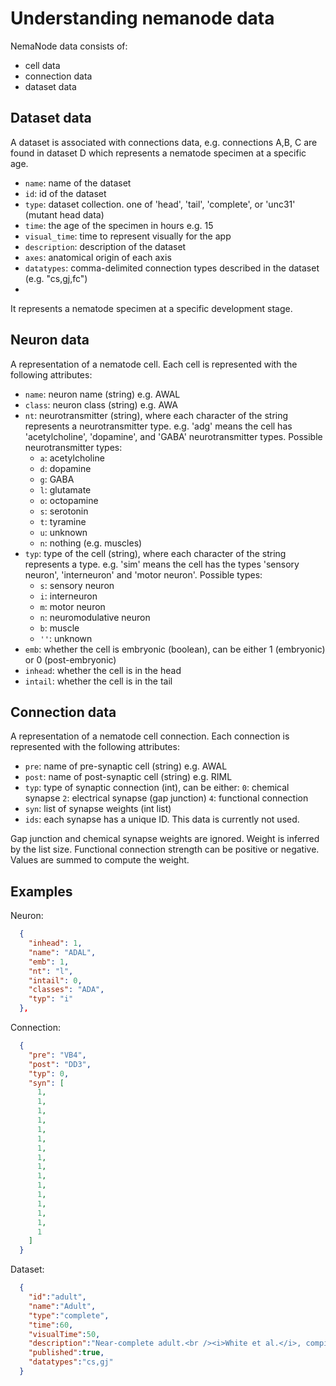 # Understanding nemanode data
NemaNode data consists of:
- cell data
- connection data
- dataset data

## Dataset data
A dataset is associated with connections data, e.g. connections A,B, C are found in dataset D which represents a nematode specimen at a specific age.

- ```name```: name of the dataset
- ```id```: id of the dataset
- ```type```: dataset collection. one of 'head', 'tail', 'complete', or 'unc31' (mutant head data)
- ```time```: the age of the specimen in hours e.g. 15
- ```visual_time```: time to represent visually for the app
- ```description```: description of the dataset
- ```axes```: anatomical origin of each axis
- ```datatypes```: comma-delimited connection types described in the dataset (e.g. "cs,gj,fc")
- 
It represents a nematode specimen at a specific development stage.

## Neuron data
A representation of a nematode cell.
Each cell is represented with the following attributes:

- ```name```: neuron name (string) e.g. AWAL
- ```class```: neuron class (string) e.g. AWA
- ```nt```: neurotransmitter (string), where each character of the string represents a neurotransmitter type.  e.g. 'adg' means the cell has 'acetylcholine', 'dopamine', and 'GABA' neurotransmitter types.  Possible neurotransmitter types:
    - ```a```: acetylcholine
    - ```d```: dopamine
    - ```g```: GABA
    - ```l```: glutamate
    - ```o```: octopamine
    - ```s```: serotonin
    - ```t```: tyramine
    - ```u```: unknown
    - ```n```: nothing (e.g. muscles)
- ```typ```: type of the cell (string), where each character of the string represents a type.  e.g. 'sim' means the cell has the types 'sensory neuron', 'interneuron' and 'motor neuron'.  Possible types:
    - ```s```: sensory neuron
    - ```i```: interneuron
    - ```m```: motor neuron
    - ```n```: neuromodulative neuron
    - ```b```: muscle
    - ```''```: unknown
- ```emb```: whether the cell is embryonic (boolean), can be either 1 (embryonic) or 0 (post-embryonic)
- ```inhead```: whether the cell is in the head
- ```intail```: whether the cell is in the tail

## Connection data
A representation of a nematode cell connection.
Each connection is represented with the following attributes:

- ```pre```: name of pre-synaptic cell (string) e.g. AWAL
- ```post```: name of post-synaptic cell (string) e.g. RIML
- ```typ```: type of synaptic connection (int), can be either:
    ```0```: chemical synapse
    ```2```: electrical synapse (gap junction)
    ```4```: functional connection
- ```syn```: list of synapse weights (int list)
- ```ids```: each synapse has a unique ID. This data is currently not used.

Gap junction and chemical synapse weights are ignored.  Weight is inferred by the list size.  Functional connection strength can be positive or negative.  Values are summed to compute the weight.


## Examples

Neuron:
```json
  {
    "inhead": 1,
    "name": "ADAL",
    "emb": 1,
    "nt": "l",
    "intail": 0,
    "classes": "ADA",
    "typ": "i"
  },
```

Connection:
```json
  {
    "pre": "VB4",
    "post": "DD3",
    "typ": 0,
    "syn": [
      1,
      1,
      1,
      1,
      1,
      1,
      1,
      1,
      1,
      1,
      1,
      1,
      1,
      1,
      1,
      1
    ]
  }
```

Dataset:
```json
  {
    "id":"adult",
    "name":"Adult",
    "type":"complete",
    "time":60,
    "visualTime":50,
    "description":"Near-complete adult.<br /><i>White et al.</i>, compiled by Varshney et al., 2011",
    "published":true,
    "datatypes":"cs,gj"
  }
```
